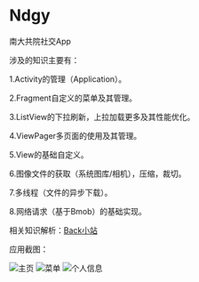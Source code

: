 # Ndgy
南大共院社交App

涉及的知识主要有：

1.Activity的管理（Application）。

2.Fragment自定义的菜单及其管理。

3.ListView的下拉刷新，上拉加载更多及其性能优化。

4.ViewPager多页面的使用及其管理。

5.View的基础自定义。

6.图像文件的获取（系统图库/相机），压缩，裁切。

7.多线程（文件的异步下载）。

8.网络请求（基于Bmob）的基础实现。


相关知识解析：[Back小站](http://cnme.github.io/ "Back小站")

应用截图：

![主页](http://i.imgur.com/t6kuQ88.png)
![菜单](http://i.imgur.com/R2Cvs19.png)
![个人信息](http://i.imgur.com/JNW3cPB.png)
